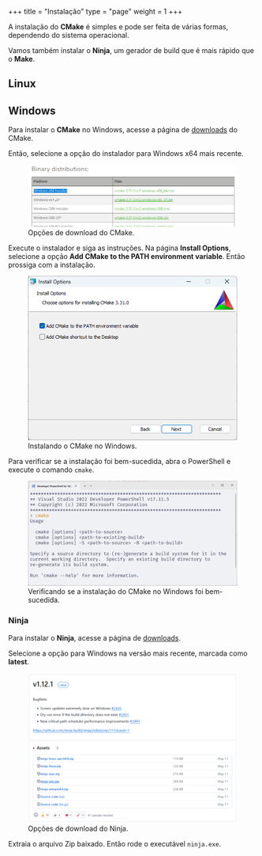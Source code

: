 +++
  title = "Instalação"
  type = "page"
  weight = 1
+++

A instalação do **CMake** é simples e pode ser feita de várias formas, dependendo do sistema operacional.

Vamos também instalar o **Ninja**, um gerador de build que é mais rápido que o **Make**.

## Linux

<!-- TODO -->

## Windows

Para instalar o **CMake** no Windows, acesse a página de [downloads](https://cmake.org/download/) do CMake.

Então, selecione a opção do instalador para Windows x64 mais recente.

<figure>
<img src="./download_options.png" />
<figcaption>Opções de download do CMake.</figcaption>
</figure>

Execute o instalador e siga as instruções.
Na página **Install Options**, selecione a opção **Add CMake to the PATH environment variable**.
Então prossiga com a instalação.

<figure>
<img src="./installing_windows.png" />
<figcaption>Instalando o CMake no Windows.</figcaption>
</figure>

Para verificar se a instalação foi bem-sucedida, abra o PowerShell e execute o comando `cmake`.

<figure>
<img src="./checking_installation_windows.png" />
<figcaption>Verificando se a instalação do CMake no Windows foi bem-sucedida.</figcaption>
</figure>

### Ninja

Para instalar o **Ninja**, acesse a página de [downloads](https://github.com/ninja-build/ninja/releases).

Selecione a opção para Windows na versão mais recente, marcada como **latest**.

<figure>
<img src="./ninja_download_options.png" />
<figcaption>Opções de download do Ninja.</figcaption>
</figure>

Extraia o arquivo Zip baixado.
Então rode o executável `ninja.exe`.

<!-- TODO: continuar -->
